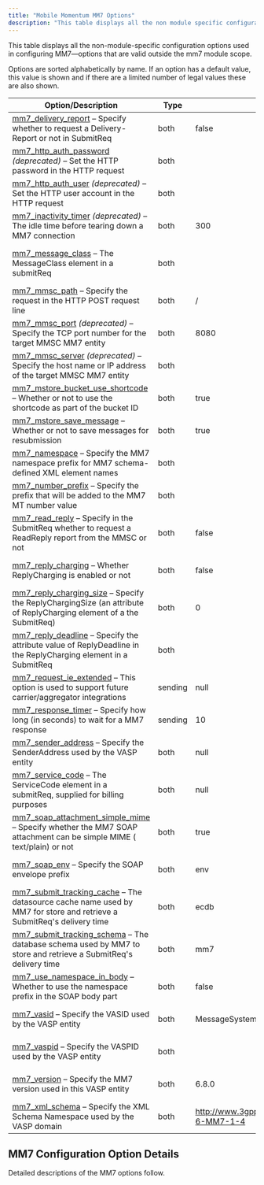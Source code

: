 ```yaml
---
title: "Mobile Momentum MM7 Options"
description: "This table displays all the non module specific configuration options used in configuring MM 7 options that are valid outside the mm 7 module scope Options are sorted alphabetically by name If an option has a default value this value is shown and if there are a limited number of..."
---
```



This table displays all the non-module-specific configuration options used in configuring MM7—options that are valid outside the mm7 module scope.

Options are sorted alphabetically by name. If an option has a default value, this value is shown and if there are a limited number of legal values these are also shown.

<a name="table-mm7-options"></a> 


| Option/Description | Type | Default | Legal Values | Scopes |
| --- | --- | --- | --- | --- |
| [mm7_delivery_report](/momentum/mobile/mobile-reference/mobility-conf-mm-7-delivery-report) – Specify whether to request a Delivery-Report or not in SubmitReq | both | false |   | binding, binding_group, domain, global |
| [mm7_http_auth_password](/momentum/mobile/mobile-reference/mobility-conf-mm-7-http-auth-password) *(deprecated)* – Set the HTTP password in the HTTP request | both |   |   | binding, binding_group, domain, global |
| [mm7_http_auth_user](/momentum/mobile/mobile-reference/mobility-conf-mm-7-http-auth-user) *(deprecated)* – Set the HTTP user account in the HTTP request | both |   |   | binding, binding_group, domain, global |
| [mm7_inactivity_timer](/momentum/mobile/mobile-reference/mobility-conf-mm-7-inactivity-timer) *(deprecated)* – The idle time before tearing down a MM7 connection | both | 300 |   | binding, binding_group, domain, global |
| [mm7_message_class](/momentum/mobile/mobile-reference/mobility-conf-mm-7-message-class) – The MessageClass element in a submitReq | both |   | Personal, Informational, Advertisement, Auto | binding, binding_group, domain, global |
| [mm7_mmsc_path](/momentum/mobile/mobile-reference/mobility-conf-mm-7-mmsc-path) – Specify the request in the HTTP POST request line | both | / |   | domain, global |
| [mm7_mmsc_port](/momentum/mobile/mobile-reference/mobility-conf-mm-7-mmsc-port) *(deprecated)* – Specify the TCP port number for the target MMSC MM7 entity | both | 8080 |   | domain, global |
| [mm7_mmsc_server](/momentum/mobile/mobile-reference/mobility-conf-mm-7-mmsc-server) *(deprecated)* – Specify the host name or IP address of the target MMSC MM7 entity | both |   |   | domain, global |
| [mm7_mstore_bucket_use_shortcode](/momentum/mobile/mobile-reference/mobility-message-retry#modules.mstore.non-module.options) – Whether or not to use the shortcode as part of the bucket ID | both | true |   | global |
| [mm7_mstore_save_message](/momentum/mobile/mobile-reference/mobility-message-retry#modules.mstore.non-module.options) – Whether or not to save messages for resubmission | both | true |   | binding, binding_group, domain, global |
| [mm7_namespace](/momentum/mobile/mobile-reference/mobility-conf-mm-7-namespace) – Specify the MM7 namespace prefix for MM7 schema-defined XML element names | both |   |   | binding, binding_group, domain, global |
| [mm7_number_prefix](/momentum/mobile/mobile-reference/mobility-conf-mm-7-number-prefix) – Specify the prefix that will be added to the MM7 MT number value | both |   |   | binding, binding_group, domain, global |
| [mm7_read_reply](/momentum/mobile/mobile-reference/mobility-conf-mm-7-read-reply) – Specify in the SubmitReq whether to request a ReadReply report from the MMSC or not | both | false |   | binding, binding_group, domain, global |
| [mm7_reply_charging](/momentum/mobile/mobile-reference/mobility-conf-mm-7-reply-charging) – Whether ReplyCharging is enabled or not | both | false |   | binding, binding_group, domain, global |
| [mm7_reply_charging_size](/momentum/mobile/mobile-reference/mobility-conf-mm-7-reply-charging-size) – Specify the ReplyChargingSize (an attribute of ReplyCharging element of a the SubmitReq) | both | 0 |   | binding, binding_group, domain, global |
| [mm7_reply_deadline](/momentum/mobile/mobile-reference/mobility-conf-mm-7-reply-deadline) – Specify the attribute value of ReplyDeadline in the ReplyCharging element in a SubmitReq | both |   |   | binding, binding_group, domain, global |
| [mm7_request_ie_extended](/momentum/mobile/mobile-reference/mobility-conf-mm-7-request-ie-extended) – This option is used to support future carrier/aggregator integrations | sending | null |   | binding, binding_group, domain, global |
| [mm7_response_timer](/momentum/mobile/mobile-reference/mobility-conf-mm-7-response-timer) – Specify how long (in seconds) to wait for a MM7 response | sending | 10 |   | binding, binding_group, domain, global |
| [mm7_sender_address](/momentum/mobile/mobile-reference/mobility-conf-mm-7-sender-address) – Specify the SenderAddress used by the VASP entity | both | null |   | binding, binding_group, domain, global |
| [mm7_service_code](/momentum/mobile/mobile-reference/mobility-conf-mm-7-service-code) – The ServiceCode element in a submitReq, supplied for billing purposes | both | null |   | binding, binding_group, domain, global |
| [mm7_soap_attachment_simple_mime](/momentum/mobile/mobile-reference/mobility-conf-mm-7-soap-attachment-simple-mime) – Specify whether the MM7 SOAP attachment can be simple MIME ( text/plain) or not | both | true |   | binding, binding_group, domain, global |
| [mm7_soap_env](/momentum/mobile/mobile-reference/mobility-conf-mm-7-soap-env) – Specify the SOAP envelope prefix | both | env |   | binding, binding_group, domain, global |
| [mm7_submit_tracking_cache](/momentum/mobile/mobile-reference/mobility-conf-mm-7-submit-tracking-cache) – The datasource cache name used by MM7 for store and retrieve a SubmitReq's delivery time | both | ecdb |   | global |
| [mm7_submit_tracking_schema](/momentum/mobile/mobile-reference/mobility-conf-mm-7-submit-tracking-schema) – The database schema used by MM7 to store and retrieve a SubmitReq's delivery time | both | mm7 |   | global |
| [mm7_use_namespace_in_body](/momentum/mobile/mobile-reference/mobility-conf-mm-7-use-namespace-in-body) – Whether to use the namespace prefix in the SOAP body part | both | false |   | binding, binding_group, domain, global |
| [mm7_vasid](/momentum/mobile/mobile-reference/mobility-conf-mm-7-vasid) – Specify the VASID used by the VASP entity | both | MessageSystems-VASID |   | binding, binding_group, domain, global |
| [mm7_vaspid](/momentum/mobile/mobile-reference/mobility-conf-mm-7-vaspid) – Specify the VASPID used by the VASP entity | both |   |   | binding, binding_group, domain, global |
| [mm7_version](/momentum/mobile/mobile-reference/mobility-conf-mm-7-version) – Specify the MM7 version used in this VASP entity | both | 6.8.0 |   | binding, binding_group, domain, global |
| [mm7_xml_schema](/momentum/mobile/mobile-reference/mobility-conf-mm-7-xml-schema) – Specify the XML Schema Namespace used by the VASP domain | both | http://www.3gpp.org/ftp/Specs/archive/23_series/23.140/schema/REL-6-MM7-1-4 |   | binding, binding_group, domain, global |

## <a name="mm7.conf"></a> MM7 Configuration Option Details

Detailed descriptions of the MM7 options follow.